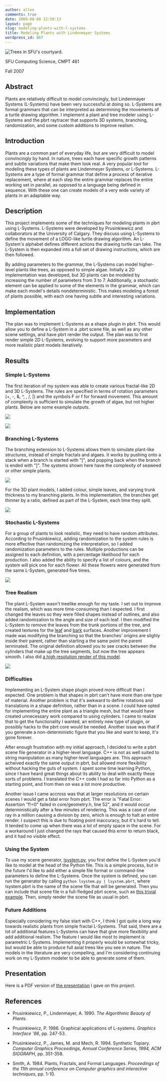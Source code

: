 ```yaml
---
author: allen
comments: true
date: 2009-08-08 12:50:13
layout: page
slug: modeling-plants-with-l-systems
title: Modeling Plants with Lindenmayer Systems
wordpress_id: 867
---
```


![Trees in SFU's courtyard.](/images/wp-uploads/2009/08/461.png)

SFU Computing Science, CMPT 461

Fall 2007


## Abstract


Plants are relatively difficult to model convincingly, but Lindenmayer Systems (L-Systems) have been very successful at doing so. L-Systems are formal grammars that can be interpreted as determining the movements of a turtle drawing algorithm. I implement a plant and tree modeler using L-Systems and the pbrt raytracer that supports 3D systems, branching,  randomization, and some custom additions to improve realism.


## Introduction


Plants are a common part of everyday life, but are very difficult to model convincingly by hand. In nature, trees each have specific growth patterns and subtle variations that make them look real. A very popular tool for modeling these types of plants are Lindenmeyer Systems, or L-Systems. L-Systems are a type of formal grammar that define a process of iterative replacement, where at each step the entire grammar replaces the entire working set in parallel, as opposed to a language being defined in sequence. With these one can create models of a very wide variety of plants in an adaptable way.


## Description


This project implements some of the techniques for modeling plants in pbrt using L-Systems. L-Systems were developed by Prusinkiewicz and collaborators at the University of Calgary. They discuss using L-Systems to define the movement of a LOGO-like turtle drawing algorithm. An L-System's alphabet defines different actions the drawing turtle can take. The L-System is then expanded into a full set of drawing instructions, which are then followed.

By adding parameters to the grammar, the L-Systems can model higher-level plants like trees, as opposed to simple algae. Initially a 2D implementation was developed, but 3D plants can be modeled by increasing the number of parameters from 3 to 7. Additionally, a stochastic element can be applied to some of the elements in the grammar, which can make each model's details nondeterministic. This makes modeling a forest of plants possible, with each one having subtle and interesting variations.


## Implementation


The plan was to implement L-Systems as a shape plugin in pbrt. This would allow you to define a L-System in a .pbrt scene file, as well as any other scene settings, and have pbrt render the output. The plan was to first render simple 2D L-Systems, evolving to support more parameters and more realistic plant models iteratively.


## Results




### Simple L-Systems


The first iteration of my system was able to create various fractal-like 2D and 3D L-Systems. The rules are specified in terms of rotation parameters (+, -, &, ^, \, /, |) and the symbols F or f for forward movement. This amount of complexity is sufficient to simulate the growth of algae, but not higher plants. Below are some example outputs.


![](/images/461/2d-lsystems.png)




![](/images/461/3d-hilbert.png)





### Branching L-Systems


The branching extension to L-Systems allows them to simulate plant-like structures, instead of simple fractals and algaes. It works by pushing onto a stack when a branch is started with "\[", and popping back when the branch is ended with "\]". The systems shown here have the complexity of seaweed or other simple plants.


![](/images/461/2d-plants.png)


For the 3D plant models, I added colour, simple leaves, and varying trunk thickness to my branching plants. In this implementation, the branches get thinner by a ratio, defined as part of the L-System, each time they split.


![](/images/461/3d-plants.png)





### Stochastic L-Systems


For a group of plants to look realistic, they need to have random attributes. According to Prusinkiewicz, adding randomization to the system rules is more effective than randomizing the interpretation, so I added randomization parameters to the rules. Multiple productions can be assigned to each definition, with a percentage likelihood for each production.  I also added the ability to specify a list of colours, and the system will pick one for each flower. All these flowers were generated from the same L-System, generated five times.


![](/images/461/stochastic-flowers.png)





### Tree Realism


The plant L-System wasn't treelike enough for my taste. I set out to improve the realism, which was more time-consuming than I expected. I first changed the leaves so they were filled shapes instead of outlines, and also added randomization to the angle and size of each leaf. I then modified the L-System to remove the leaves from the trunk portions of the tree, and created textures for the [leaf](/images/461/leaf.exr) and [bark](/images/461/bark.exr) surfaces. Another improvement I made was  modifying the branching so that the branches' origins are slighly inside their parent, rather than starting a the same point the parent terminated. The original definition allowed you to see cracks between the cylinders that make up the tree segments, but now the tree appears smooth. I also did [a high resolution render of this model](/images/461/huge-tree.jpg).


![](/images/461/tree.png)





### Difficulties


Implementing an L-System shape plugin proved more difficult than I expected. One problem is that shapes in pbrt can't have more than one type of material. Another problem is that it's awkward to define rotations and translations in a shape definition, rather than in a scene. I could have opted for implementing the entire plant as a triangle mesh, but that would have created unnecessary work compared to using cylinders. I came to realize that to get the functionality I wanted, an entirely new type of plugin, or possibly hacks to the pbrt core would be needed. Another issue was that if you generate a non-deterministic figure that you like and want to keep, it's gone forever.

After enough frustration with my initial approach, I decided to write a pbrt scene file generator in a higher-level language. C++ is not as well suited to string manipulation as many higher-level languages are. This approach acheived exactly the same output in pbrt, but allowed more flexibility without hacking the guts of system. I spent some time learning Python, since I have heard great things about its ability to deal with exactly these sorts of problems. I translated the C++ code I had so far into Python as a starting point, and from then on was a lot more productive.

Another issue I came accross was that at larger resolutions on certain scenes I would get a fatal error from pbrt. The error is "Fatal Error: Assertion "f!=0" failed in core/geometry.h, line 52", and it would occur deterministically after a few minutes of rendering. This was a case of one ray in a million causing a division by zero, which is enough to halt an entire render. I suspect this is due to floating point inaccuracy, but it's hard to tell. It tended to come up when there was a lot of empty space in the scene. For a workaround I just changed the rays that caused this error to return black, and it had no visible effect.


### Using the System


To use my scene generator, [lsystem.py](/images/461/lsystem.python), you first define the L-System you'd like to model at the head of the Python file. This is a simple process, but in the future I'd like to add either a simple file format or command-line parameters to define the L-Systems. Once the system is defined, you can run the generator by calling `python lsystem.py | lsystem.pbrt`, where lsystem.pbrt is the name of the scene file that will be generated. Then you can include that scene file in a full-fledged pbrt scene, such as [this trivial example](/images/461/project.pbrt). Then, simply render the scene file as usual in pbrt.


### Future Additions


Especially considering my false start with C++, I think I got quite a long way towards realistic plants from simple fractal L-Systems. That said, there are a lot of additional features L-Systems can have that give more flexibility and add additional realism. The feature I would like most to implement is parametric L-Systems. Implementing it properly would be somewhat tricky, but would be able to produce full axial trees like you see in nature. The models in the literature are very compelling, and I'm considering continuing work on my L-System modeler to be able to generate some of them.


## Presentation


Here is a PDF version of [the presentation](/images/461/presentation.pdf) I gave on this project.


## References





* Prusinkiewicz, P., Lindenmayer, A. 1990. _The Algorithmic Beauty of Plants._

* Prusinkiewicz, P. 1986. Graphical applications of L-systems. _Graphics Interface '86_, pp. 247-53.

* Prusinkiewicz, P., James, M. and Mech, R. 1994. Synthetic Topiary. _Computer Graphics Proceedings, Annual Conference Series, 1994, ACM SIGGRAPH_, pp. 351-358.

* Smith, A. 1984. Plants, Fractals, and Formal Languages. _Proceedings of the 11th annual conference on Computer graphics and interactive techniques_, pp. 1-10.



